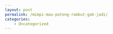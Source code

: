 ```yaml
---
layout: post
permalink: /mimpi-mau-potong-rambut-gak-jadi/
categories:
    - Uncategorized
---
```


